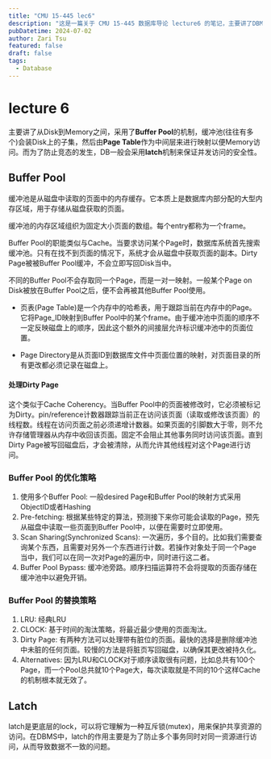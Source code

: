 ```yaml
---
title: "CMU 15-445 lec6"
description: "这是一篇关于 CMU 15-445 数据库导论 lecture6 的笔记，主要讲了DBMS是如何从硬盘中读取内容到内存中的，Buffer Pool的概念，以及其优化策略。"
pubDatetime: 2024-07-02
author: Zari Tsu
featured: false
draft: false
tags:
  - Database
---
```


# lecture 6

主要讲了从Disk到Memory之间，采用了**Buffer Pool**的机制，缓冲池(往往有多个)会装Disk上的子集，然后由**Page Table**作为中间层来进行映射以便Memory访问。而为了防止竞态的发生，DB一般会采用**latch**机制来保证并发访问的安全性。

## Buffer Pool

缓冲池是从磁盘中读取的页面中的内存缓存。它本质上是数据库内部分配的大型内存区域，用于存储从磁盘获取的页面。

缓冲池的内存区域组织为固定大小页面的数组。每个entry都称为一个frame。

Buffer Pool的职能类似与Cache。当要求访问某个Page时，数据库系统首先搜索缓冲池。只有在找不到页面的情况下，系统才会从磁盘中获取页面的副本。Dirty Page被被Buffer Pool缓冲，不会立即写回Disk当中。

不同的Buffer Pool不会存取同一个Page，而是一对一映射。一般某个Page on Disk被放在Buffer Pool之后，便不会再被其他Buffer Pool使用。

* 页表(Page Table)是一个内存中的哈希表，用于跟踪当前在内存中的Page。它将Page_ID映射到Buffer Pool中的某个frame。由于缓冲池中页面的顺序不一定反映磁盘上的顺序，因此这个额外的间接层允许标识缓冲池中的页面位置。

* Page Directory是从页面ID到数据库文件中页面位置的映射，对页面目录的所有更改都必须记录在磁盘上。

#### 处理Dirty Page

这个类似于Cache Coherency。当Buffer Pool中的页面被修改时，它必须被标记为Dirty。pin/reference计数器跟踪当前正在访问该页面（读取或修改该页面）的线程数。线程在访问页面之前必须递增计数器。如果页面的引脚数大于零，则不允许存储管理器从内存中收回该页面。固定不会阻止其他事务同时访问该页面。直到Dirty Page被写回磁盘后，才会被清除，从而允许其他线程对这个Page进行访问。

### Buffer Pool 的优化策略

1. 使用多个Buffer Pool: 一般desired Page和Buffer Pool的映射方式采用ObjectID或者Hashing
2. Pre-fetching: 根据某些特定的算法，预测接下来你可能会读取的Page，预先从磁盘中读取一些页面到Buffer Pool中，以便在需要时立即使用。
3. Scan Sharing(Synchronized Scans): 一次遍历，多个目的。比如我们需要查询某个东西，且需要对另外一个东西进行计数。若操作对象处于同一个Page当中，我们可以在同一次对Page的遍历中，同时进行这二者。
4. Buffer Pool Bypass: 缓冲池旁路。顺序扫描运算符不会将提取的页面存储在缓冲池中以避免开销。

### Buffer Pool 的替换策略

1. LRU: 经典LRU
2. CLOCK: 基于时间的淘汰策略，将最近最少使用的页面淘汰。
3. Dirty Page: 有两种方法可以处理带有脏位的页面。最快的选择是删除缓冲池中未脏的任何页面。较慢的方法是将脏页写回磁盘，以确保其更改被持久化。
4. Alternatives: 因为LRU和CLOCK对于顺序读取很有问题，比如总共有100个Page，而一个Pool总共就10个Page大，每次读取就是不同的10个这样Cache的机制根本就无效了。

## Latch

latch是更底层的lock，可以将它理解为一种互斥锁(mutex)，用来保护共享资源的访问。在DBMS中，latch的作用主要是为了防止多个事务同时对同一资源进行访问，从而导致数据不一致的问题。